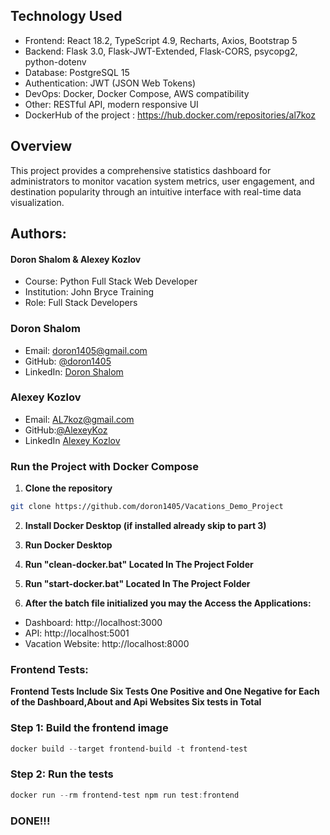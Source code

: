 ##  Technology Used

- Frontend: React 18.2, TypeScript 4.9, Recharts, Axios, Bootstrap 5
- Backend: Flask 3.0, Flask-JWT-Extended, Flask-CORS, psycopg2, python-dotenv
- Database: PostgreSQL 15
- Authentication: JWT (JSON Web Tokens)
- DevOps: Docker, Docker Compose, AWS compatibility
- Other: RESTful API, modern responsive UI
- DockerHub of the project : https://hub.docker.com/repositories/al7koz

## Overview

This project provides a comprehensive statistics dashboard for administrators to monitor vacation system metrics, user engagement, and destination popularity through an intuitive interface with real-time data visualization.


## Authors:

  #### Doron Shalom & Alexey Kozlov ###
- Course: Python Full Stack Web Developer
- Institution: John Bryce Training
- Role: Full Stack Developers


### Doron Shalom
- Email: doron1405@gmail.com
- GitHub: [@doron1405](https://github.com/doron1405)
- LinkedIn: [Doron Shalom](https://www.linkedin.com/in/doron-shalom-370977233/)


### Alexey Kozlov
- Email: AL7koz@gmail.com
- GitHub:[@AlexeyKoz](https://github.com/AlexeyKoz)
- LinkedIn [Alexey Kozlov](https://www.linkedin.com/in/alexey-kozlov-full-stack-developer/)

### Run the Project with Docker Compose

1. **Clone the repository**
```bash
git clone https://github.com/doron1405/Vacations_Demo_Project
```
2. **Install Docker Desktop (if installed already skip to part 3)**


3. **Run Docker Desktop**


4. **Run "clean-docker.bat" Located In The Project Folder**


5. **Run "start-docker.bat" Located In The Project Folder**



6. **After the batch file initialized you may the Access the Applications:**
- Dashboard: http://localhost:3000
- API: http://localhost:5001
- Vacation Website: http://localhost:8000

### Frontend Tests:
**Frontend Tests Include Six Tests One Positive and One Negative for Each of the Dashboard,About and Api Websites Six tests in Total**

### Step 1: Build the frontend image
```powershell
docker build --target frontend-build -t frontend-test
```

### Step 2: Run the tests
```powershell
docker run --rm frontend-test npm run test:frontend
```

### DONE!!!

